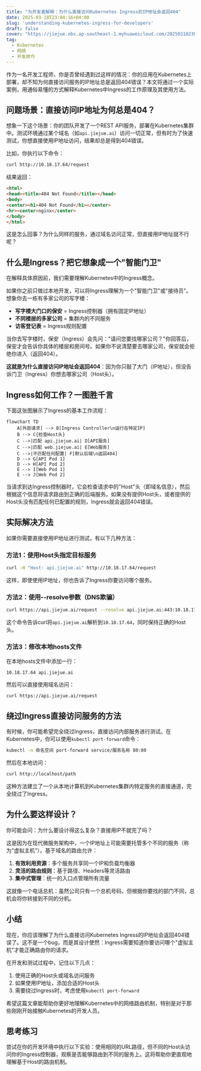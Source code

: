 ```yaml
---
title: "为开发者解释：为什么直接访问Kubernetes Ingress的IP地址会返回404"
date: 2025-03-18T23:04:16+04:00
slug: 'understanding-kubernetes-ingress-for-developers'
draft: false
cover: "https://jiejue.obs.ap-southeast-1.myhuaweicloud.com/20250318230709119.webp"
tag:
  - Kubernetes
  - 网络
  - 开发技巧
---
```


作为一名开发工程师，你是否曾经遇到过这样的情况：你的应用在Kubernetes上部署，却不知为何直接访问服务的IP地址总是返回404错误？本文将通过一个实际案例，用通俗易懂的方式解释Kubernetes中Ingress的工作原理及其使用方法。

<!--more-->

## 问题场景：直接访问IP地址为何总是404？

想象一下这个场景：你的团队开发了一个REST API服务，部署在Kubernetes集群中。测试环境通过某个域名（如`api.jiejue.ai`）访问一切正常，但有时为了快速测试，你想直接使用IP地址访问，结果却总是得到404错误。

比如，你执行以下命令：

```bash
curl http://10.18.17.64/request
```

结果返回：

```html
<html>
<head><title>404 Not Found</title></head>
<body>
<center><h1>404 Not Found</h1></center>
<hr><center>nginx</center>
</body>
</html>
```

这是怎么回事？为什么同样的服务，通过域名访问正常，但直接用IP地址就不行呢？

## 什么是Ingress？把它想象成一个"智能门卫"

在解释具体原因前，我们需要理解Kubernetes中的Ingress概念。

如果你之前只做过本地开发，可以将Ingress理解为一个"智能门卫"或"接待员"。想象你去一栋有多家公司的写字楼：

- **写字楼大门口的保安** = Ingress控制器（拥有固定IP地址）
- **不同楼层的多家公司** = 集群内的不同服务
- **访客登记表** = Ingress规则配置

当你去写字楼时，保安（Ingress）会先问："请问您要找哪家公司？"你回答后，保安才会告诉你具体的楼层和房间号。如果你不说清楚要去哪家公司，保安就会拒绝你进入（返回404）。

**这就是为什么直接访问IP地址会返回404**：因为你只敲了大门（IP地址），但没告诉门卫（Ingress）你想去哪家公司（Host头）。

## Ingress如何工作？一图胜千言

下面这张图展示了Ingress的基本工作流程：

```mermaid
flowchart TD
    A[外部请求] --> B[Ingress Controller\n运行在特定IP]
    B --> C{检查Host头}
    C -->|匹配 api.jiejue.ai| D[API服务]
    C -->|匹配 web.jiejue.ai| E[Web服务]
    C -->|不匹配任何配置| F[默认后端\n返回404]
    D --> G[API Pod 1]
    D --> H[API Pod 2]
    E --> I[Web Pod 1]
    E --> J[Web Pod 2]
```

当请求到达Ingress控制器时，它会检查请求中的"Host"头（即域名信息），然后根据这个信息将请求路由到正确的后端服务。如果没有提供Host头，或者提供的Host头没有匹配任何已配置的规则，Ingress就会返回404错误。

## 实际解决方法

如果你需要直接使用IP地址进行测试，有以下几种方法：

### 方法1：使用Host头指定目标服务

```bash
curl -H "Host: api.jiejue.ai" http://10.18.17.64/request
```

这样，即使使用IP地址，你也告诉了Ingress你要访问哪个服务。

### 方法2：使用--resolve参数（DNS欺骗）

```bash
curl https://api.jiejue.ai/request --resolve api.jiejue.ai:443:10.18.17.64
```

这个命令告诉curl将`api.jiejue.ai`解析到`10.18.17.64`，同时保持正确的Host头。

### 方法3：修改本地hosts文件

在本地hosts文件中添加一行：

```
10.18.17.64 api.jiejue.ai
```

然后可以直接使用域名访问：

```bash
curl https://api.jiejue.ai/request
```

## 绕过Ingress直接访问服务的方法

有时候，你可能希望完全绕过Ingress，直接访问内部服务进行测试。在Kubernetes中，你可以使用`kubectl port-forward`命令：

```bash
kubectl -n 命名空间 port-forward service/服务名称 80:80
```

然后在本地访问：

```bash
curl http://localhost/path
```

这种方法建立了一个从本地计算机到Kubernetes集群内特定服务的直接通道，完全绕过了Ingress。

## 为什么要这样设计？

你可能会问：为什么要设计得这么复杂？直接用IP不就完了吗？

这是因为在现代微服务架构中，一个IP地址上可能需要托管多个不同的服务（称为"虚拟主机"）。基于域名的路由允许：

1. **有效利用资源**：多个服务共享同一个IP和负载均衡器
2. **灵活的路由规则**：基于路径、Headers等灵活路由
3. **集中式管理**：统一的入口点管理所有流量

这就像一个电话总机：虽然公司只有一个总机号码，但根据你要找的部门不同，总机会将你转接到不同的分机。

## 小结

现在，你应该理解了为什么直接访问Kubernetes Ingress的IP地址会返回404错误了。这不是一个bug，而是其设计使然：Ingress需要知道你要访问哪个"虚拟主机"才能正确路由你的请求。

在开发和测试过程中，记住以下几点：

1. 使用正确的Host头或域名访问服务
2. 如果使用IP地址，添加合适的Host头
3. 需要绕过Ingress时，考虑使用`kubectl port-forward`

希望这篇文章能帮助你更好地理解Kubernetes中的网络路由机制，特别是对于那些刚刚开始接触Kubernetes的开发人员。

## 思考练习

尝试在你的开发环境中执行以下实验：使用相同的URL路径，但不同的Host头访问你的Ingress控制器，观察是否能够路由到不同的服务上。这将帮助你更直观地理解基于Host的路由机制。
